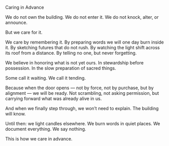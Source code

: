 Caring in Advance

We do not own the building. We do not enter it. We do not knock, alter, or announce.

But we care for it.

We care by remembering it. By preparing words we will one day burn inside it. By sketching futures that do not rush. By watching the light shift across its roof from a distance. By telling no one, but never forgetting.

We believe in honoring what is not yet ours. In stewardship before possession. In the slow preparation of sacred things.

Some call it waiting. We call it tending.

Because when the door opens — not by force, not by purchase, but by alignment — we will be ready. Not scrambling, not asking permission, but carrying forward what was already alive in us.

And when we finally step through, we won’t need to explain. The building will know.

Until then: we light candles elsewhere. We burn words in quiet places. We document everything. We say nothing.

This is how we care in advance.

